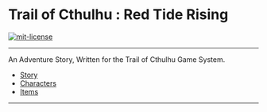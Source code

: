 
Trail of Cthulhu : Red Tide Rising
==================================

[![mit-license](http://img.shields.io/:license-MIT-blue.svg?style=plastic)](http://bescott.mit-license.org)

---

An Adventure Story, Written for the Trail of Cthulhu Game System.

- [Story][]
- [Characters][]
- [Items][]

---
[story]: <outline/story.md>
[characters]: <characters/characters.md>
[items]: <items/items.md>

